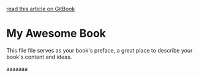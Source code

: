 [read this article on GitBook](https://yarencheng.gitbooks.io/c-modern-coding-guide/content/)

# My Awesome Book

This file file serves as your book's preface, a great place to describe your book's content and ideas.

aaaaaaa

